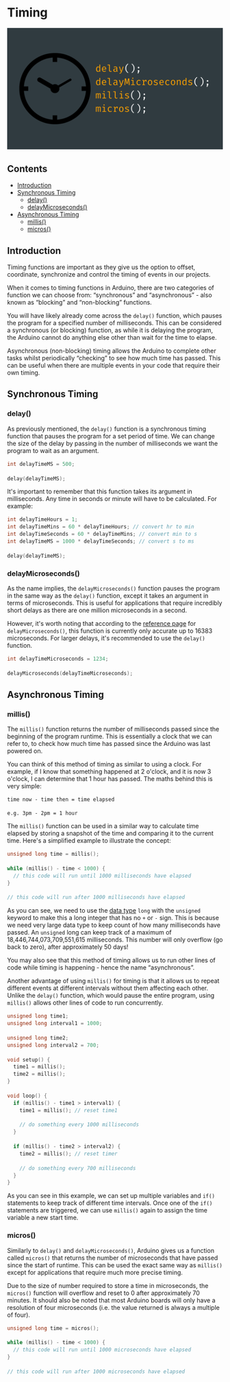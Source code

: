 # Timing

<img src="images/Thumbnail_Arduino_Timing.png" width="800">

## Contents

- [Introduction](#introduction)
- [Synchronous Timing](#synchronous-timing)
    - [delay()](#delay)
    - [delayMicroseconds()](#delay-microseconds)
- [Asynchronous Timing](#asynchronous-timing)
    - [millis()](#millis)
    - [micros()](#micros)

## Introduction

Timing functions are important as they give us the option to offset, coordinate, synchronize and control the timing of events in our projects.  

When it comes to timing functions in Arduino, there are two categories of function we can choose from: “synchronous” and “asynchronous” - also known as “blocking” and “non-blocking” functions. 

You will have likely already come across the <code>delay()</code> function, which pauses the program for a specified number of milliseconds. This can be considered a synchronous (or blocking) function, as while it is delaying the program, the Arduino cannot do anything else other than wait for the time to elapse.

Asynchronous (non-blocking) timing allows the Arduino to complete other tasks whilst periodically “checking” to see how much time has passed. This can be useful when there are multiple events in your code that require their own timing.

## Synchronous Timing

### delay()

As previously mentioned, the <code>delay()</code> function is a synchronous timing function that pauses the program for a set period of time. We can change the size of the delay by passing in the number of milliseconds we want the program to wait as an argument.

``` cpp
int delayTimeMS = 500;
​
delay(delayTimeMS);
```

It's important to remember that this function takes its argument in milliseconds. Any time in seconds or minute will have to be calculated. For example:

``` cpp
int delayTimeHours = 1;
int delayTimeMins = 60 * delayTimeHours; // convert hr to min
int delayTimeSeconds = 60 * delayTimeMins; // convert min to s   
int delayTimeMS = 1000 * delayTimeSeconds; // convert s to ms
​
delay(delayTimeMS);
```

### delayMicroseconds()

As the name implies, the <code>delayMicroseconds()</code> function pauses the program in the same way as the <code>delay()</code> function, except it takes an argument in terms of microseconds. This is useful for applications that require incredibly short delays as there are one million microseconds in a second. 

However, it's worth noting that according to the [reference page](https://www.arduino.cc/reference/en/language/functions/time/delaymicroseconds/) for <code>delayMicroseconds()</code>, this function is currently only accurate up to 16383 microseconds. For larger delays, it's recommended to use the <code>delay()</code> function.

``` cpp
int delayTimeMicroseconds = 1234;
​
delayMicroseconds(delayTimeMicroseconds);
```

## Asynchronous Timing

### millis()

The <code>millis()</code> function returns the number of milliseconds passed since the beginning of the program runtime. This is essentially a clock that we can refer to, to check how much time has passed since the Arduino was last powered on.

You can think of this method of timing as similar to using a clock. For example, if I know that something happened at 2 o'clock, and it is now 3 o'clock, I can determine that 1 hour has passed. The maths behind this is very simple:

```
time now - time then = time elapsed

e.g. 3pm - 2pm = 1 hour
```

The <code>millis()</code> function can be used in a similar way to calculate time elapsed by storing a snapshot of the time and comparing it to the current time. Here's a simplified example to illustrate the concept:

``` cpp
unsigned long time = millis();
​
while (millis() - time < 1000) {
  // this code will run until 1000 milliseconds have elapsed     
}
​
// this code will run after 1000 milliseconds have elapsed
```

As you can see, we need to use the [data type](../3-Variables/README.md#data-types) <code>long</code> with the <code>unsigned</code> keyword to make this a long integer that has no <code>+</code> or <code>-</code> sign. This is because we need very large data type to keep count of how many milliseconds have passed. An <code>unsigned</code> long can keep track of a maximum of 18,446,744,073,709,551,615 milliseconds. This number will only overflow (go back to zero), after approximately 50 days!

You may also see that this method of timing allows us to run other lines of code while timing is happening - hence the name “asynchronous”.

Another advantage of using <code>millis()</code> for timing is that it allows us to repeat different events at different intervals without them affecting each other. Unlike the <code>delay()</code> function, which would pause the entire program, using <code>millis()</code> allows other lines of code to run concurrently.

``` cpp
unsigned long time1;
unsigned long interval1 = 1000;
​
unsigned long time2;
unsigned long interval2 = 700;
​
void setup() {
  time1 = millis();
  time2 = millis();
}
​
void loop() {
  if (millis() - time1 > interval1) {
    time1 = millis(); // reset time1
    
    // do something every 1000 milliseconds
  }
  
  if (millis() - time2 > interval2) {
    time2 = millis(); // reset timer
    
    // do something every 700 milliseconds
  }
}
```

As you can see in this example, we can set up multiple variables and <code>if()</code> statements to keep track of different time intervals. Once one of the <code>if()</code> statements are triggered, we can use <code>millis()</code> again to assign the time variable a new start time.

### micros()

Similarly to <code>delay()</code> and <code>delayMicroseconds()</code>, Arduino gives us a function called <code>micros()</code> that returns the number of microseconds that have passed since the start of runtime. This can be used the exact same way as <code>millis()</code> except for applications that require much more precise timing. 

Due to the size of number required to store a time in microseconds, the <code>micros()</code> function will overflow and reset to 0 after approximately 70 minutes. It should also be noted that most Arduino boards will only have a resolution of four microseconds (i.e. the value returned is always a multiple of four).

``` cpp
unsigned long time = micros();
​
while (millis() - time < 1000) {
  // this code will run until 1000 microseconds have elapsed     
}
​
// this code will run after 1000 microseconds have elapsed
```